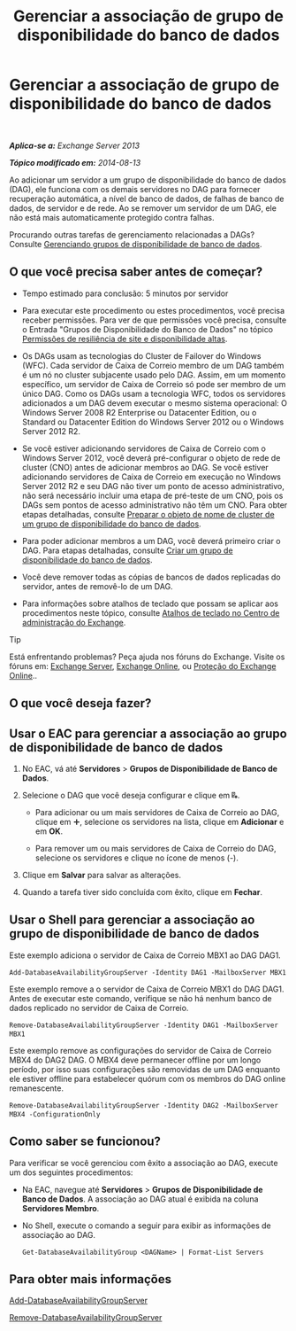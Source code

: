 ﻿---
title: 'Gerenciar a associação de grupo de disponibilidade do banco de dados'
TOCTitle: Gerenciar a associação de grupo de disponibilidade do banco de dados
ms:assetid: fb2ea15e-96d5-4045-b75b-b0aa5fc60479
ms:mtpsurl: https://technet.microsoft.com/pt-br/library/Dd351278(v=EXCHG.150)
ms:contentKeyID: 50487041
ms.date: 05/22/2018
mtps_version: v=EXCHG.150
ms.translationtype: MT
---

# Gerenciar a associação de grupo de disponibilidade do banco de dados

 

_**Aplica-se a:** Exchange Server 2013_

_**Tópico modificado em:** 2014-08-13_

Ao adicionar um servidor a um grupo de disponibilidade do banco de dados (DAG), ele funciona com os demais servidores no DAG para fornecer recuperação automática, a nível de banco de dados, de falhas de banco de dados, de servidor e de rede. Ao se remover um servidor de um DAG, ele não está mais automaticamente protegido contra falhas.

Procurando outras tarefas de gerenciamento relacionadas a DAGs? Consulte [Gerenciando grupos de disponibilidade de banco de dados](managing-database-availability-groups-exchange-2013-help.md).

## O que você precisa saber antes de começar?

  - Tempo estimado para conclusão: 5 minutos por servidor

  - Para executar este procedimento ou estes procedimentos, você precisa receber permissões. Para ver de que permissões você precisa, consulte o Entrada "Grupos de Disponibilidade do Banco de Dados" no tópico [Permissões de resiliência de site e disponibilidade altas](high-availability-and-site-resilience-permissions-exchange-2013-help.md).

  - Os DAGs usam as tecnologias do Cluster de Failover do Windows (WFC). Cada servidor de Caixa de Correio membro de um DAG também é um nó no cluster subjacente usado pelo DAG. Assim, em um momento específico, um servidor de Caixa de Correio só pode ser membro de um único DAG. Como os DAGs usam a tecnologia WFC, todos os servidores adicionados a um DAG devem executar o mesmo sistema operacional: O Windows Server 2008 R2 Enterprise ou Datacenter Edition, ou o Standard ou Datacenter Edition do Windows Server 2012 ou o Windows Server 2012 R2.

  - Se você estiver adicionando servidores de Caixa de Correio com o Windows Server 2012, você deverá pré-configurar o objeto de rede de cluster (CNO) antes de adicionar membros ao DAG. Se você estiver adicionando servidores de Caixa de Correio em execução no Windows Server 2012 R2 e seu DAG não tiver um ponto de acesso administrativo, não será necessário incluir uma etapa de pré-teste de um CNO, pois os DAGs sem pontos de acesso administrativo não têm um CNO. Para obter etapas detalhadas, consulte [Preparar o objeto de nome de cluster de um grupo de disponibilidade do banco de dados](pre-stage-the-cluster-name-object-for-a-database-availability-group-exchange-2013-help.md).

  - Para poder adicionar membros a um DAG, você deverá primeiro criar o DAG. Para etapas detalhadas, consulte [Criar um grupo de disponibilidade do banco de dados](create-a-database-availability-group-exchange-2013-help.md).

  - Você deve remover todas as cópias de bancos de dados replicadas do servidor, antes de removê-lo de um DAG.

  - Para informações sobre atalhos de teclado que possam se aplicar aos procedimentos neste tópico, consulte [Atalhos de teclado no Centro de administração do Exchange](keyboard-shortcuts-in-the-exchange-admin-center-exchange-online-protection-help.md).


> [!TIP]
> Está enfrentando problemas? Peça ajuda nos fóruns do Exchange. Visite os fóruns em: <A href="https://go.microsoft.com/fwlink/p/?linkid=60612">Exchange Server</A>, <A href="https://go.microsoft.com/fwlink/p/?linkid=267542">Exchange Online</A>, ou <A href="https://go.microsoft.com/fwlink/p/?linkid=285351">Proteção do Exchange Online</A>..



## O que você deseja fazer?

## Usar o EAC para gerenciar a associação ao grupo de disponibilidade de banco de dados

1.  No EAC, vá até **Servidores** \> **Grupos de Disponibilidade de Banco de Dados**.

2.  Selecione o DAG que você deseja configurar e clique em ![Gerenciar membros DAG](images/Dd351278.d567ae56-d6cd-4edb-ab67-ad8f7c58f337(EXCHG.150).gif "Gerenciar membros DAG").
    
      - Para adicionar ou um mais servidores de Caixa de Correio ao DAG, clique em ![Ícone Adicionar](images/JJ218640.c1e75329-d6d7-4073-a27d-498590bbb558(EXCHG.150).gif "Ícone Adicionar"), selecione os servidores na lista, clique em **Adicionar** e em **OK**.
    
      - Para remover um ou mais servidores de Caixa de Correio do DAG, selecione os servidores e clique no ícone de menos (-).

3.  Clique em **Salvar** para salvar as alterações.

4.  Quando a tarefa tiver sido concluída com êxito, clique em **Fechar**.

## Usar o Shell para gerenciar a associação ao grupo de disponibilidade de banco de dados

Este exemplo adiciona o servidor de Caixa de Correio MBX1 ao DAG DAG1.

    Add-DatabaseAvailabilityGroupServer -Identity DAG1 -MailboxServer MBX1

Este exemplo remove a o servidor de Caixa de Correio MBX1 do DAG DAG1. Antes de executar este comando, verifique se não há nenhum banco de dados replicado no servidor de Caixa de Correio.

    Remove-DatabaseAvailabilityGroupServer -Identity DAG1 -MailboxServer MBX1

Este exemplo remove as configurações do servidor de Caixa de Correio MBX4 do DAG2 DAG. O MBX4 deve permanecer offline por um longo período, por isso suas configurações são removidas de um DAG enquanto ele estiver offline para estabelecer quórum com os membros do DAG online remanescente.

    Remove-DatabaseAvailabilityGroupServer -Identity DAG2 -MailboxServer MBX4 -ConfigurationOnly

## Como saber se funcionou?

Para verificar se você gerenciou com êxito a associação ao DAG, execute um dos seguintes procedimentos:

  - Na EAC, navegue até **Servidores** \> **Grupos de Disponibilidade de Banco de Dados**. A associação ao DAG atual é exibida na coluna **Servidores Membro**.

  - No Shell, execute o comando a seguir para exibir as informações de associação ao DAG.
    
        Get-DatabaseAvailabilityGroup <DAGName> | Format-List Servers

## Para obter mais informações

[Add-DatabaseAvailabilityGroupServer](https://technet.microsoft.com/pt-br/library/dd298049\(v=exchg.150\))

[Remove-DatabaseAvailabilityGroupServer](https://technet.microsoft.com/pt-br/library/dd297956\(v=exchg.150\))

